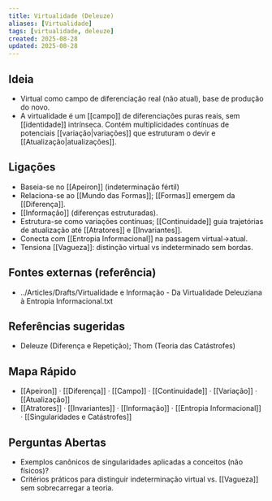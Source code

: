 ```yaml
---
title: Virtualidade (Deleuze)
aliases: [Virtualidade]
tags: [virtualidade, deleuze]
created: 2025-08-28
updated: 2025-08-28
---
```


## Ideia
- Virtual como campo de diferenciação real (não atual), base de produção do novo.
- A virtualidade é um [[campo]] de diferenciações puras reais, sem [[identidade]] intrínseca. Contém multiplicidades contínuas de potenciais [[variação|variações]] que estruturam o devir e [[Atualização|atualizações]].

## Ligações
- Baseia-se no [[Apeiron]] (indeterminação fértil)
- Relaciona-se ao [[Mundo das Formas]]; [[Formas]] emergem da [[Diferença]].
- [[Informação]] (diferenças estruturadas).
- Estrutura-se como variações contínuas; [[Continuidade]] guia trajetórias de atualização até [[Atratores]] e [[Invariantes]].
- Conecta com [[Entropia Informacional]] na passagem virtual→atual.
- Tensiona [[Vagueza]]: distinção virtual vs indeterminado sem bordas.

## Fontes externas (referência)
- ../Articles/Drafts/Virtualidade e Informação - Da Virtualidade Deleuziana à Entropia Informacional.txt

## Referências sugeridas
- Deleuze (Diferença e Repetição); Thom (Teoria das Catástrofes)
## Mapa Rápido
- [[Apeiron]] · [[Diferença]] · [[Campo]] · [[Continuidade]] · [[Variação]] · [[Atualização]]
- [[Atratores]] · [[Invariantes]] · [[Informação]] · [[Entropia Informacional]] · [[Singularidades e Catástrofes]]

## Perguntas Abertas
- Exemplos canônicos de singularidades aplicadas a conceitos (não físicos)?
- Critérios práticos para distinguir indeterminação virtual vs. [[Vagueza]] sem sobrecarregar a teoria.
